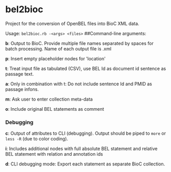 # bel2bioc
Project for the conversion of OpenBEL files into BioC XML data.

Usage: 
`bel2bioc.rb -<args> <files>`
##Command-line arguments:

**b**: Output to BioC. Provide multiple file names separated by spaces for batch processing. Name of each output file is <file>.xml

**p**: Insert empty placeholder nodes for 'location'

**t**: Treat input file as tabulated (CSV), use BEL Id as document id
sentence as passage text.

**a**: Only in combination with t: Do not include sentence Id and PMID
as passage infons.

**m**: Ask user to enter collection meta-data

**o**: Include original BEL statements as comment

### Debugging

**c**: Output of attributes to CLI (debugging). Output should be piped to
   `more` or `less -R` (due to color coding).
   
**i**: Includes additional nodes with full absolute BEL statement and 
   relative BEL statement with relation and annotation ids
   
**d**: CLI debugging mode: Export each statement as separate BioC collection.
